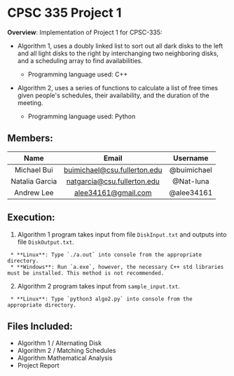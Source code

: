 # CPSC 335 Project 1
  
  **Overview**: Implementation of Project 1 for CPSC-335:

   * Algorithm 1, uses a doubly linked list to sort out all dark disks to the left and all light disks to the right by interchanging two neighboring disks, and a scheduling array to find availabilities.
     * Programming language used: C++

   * Algorithm 2, uses a series of functions to calculate a list of free times given people's schedules, their availability, and the duration of the meeting.
     * Programming language used: Python


## Members:
  
   | **Name** | **Email**| **Username** |
   | :----: | :------: | :-------:    |
   | Michael Bui | <buimichael@csu.fullerton.edu> | @buimichael |
   | Natalia Garcia | <natgarcia@csu.fullerton.edu> | @Nat-luna |
   | Andrew Lee | <alee34161@gmail.com> | @alee34161 | 


## Execution:

   1. Algorithm 1 program takes input from file `DiskInput.txt` and outputs into file `DiskOutput.txt`.

     * **Linux**: Type `./a.out` into console from the appropriate directory.
     * **Windows**: Run `a.exe`, however, the necessary C++ std libraries must be installed. This method is not recommended.

   2. Algorithm 2 program takes input from `sample_input.txt`.

     * **Linux**: Type `python3 algo2.py` into console from the appropriate directory.

## Files Included:

- Algorithm 1 / Alternating Disk
- Algorithm 2 / Matching Schedules
- Algorithm Mathematical Analysis
- Project Report
